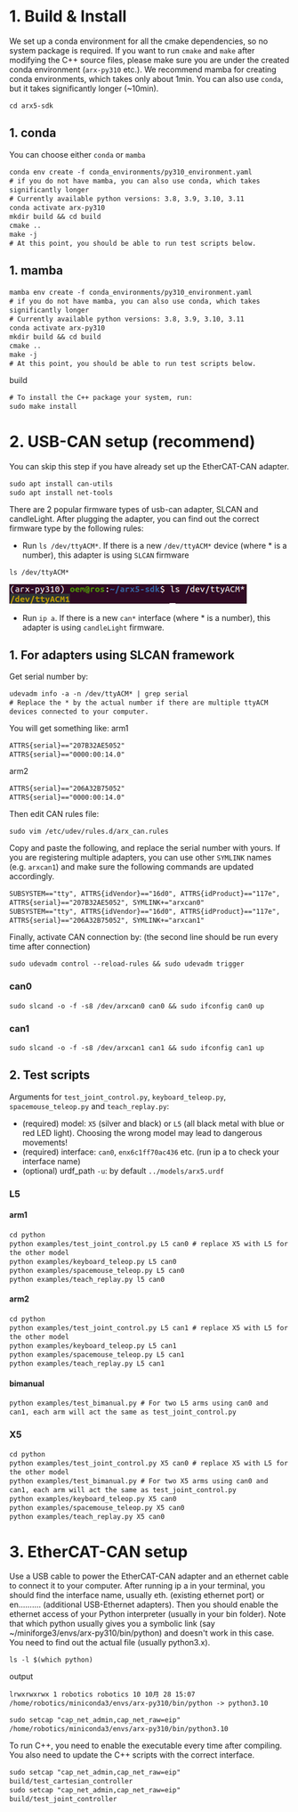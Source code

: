 # 1. Build & Install
We set up a conda environment for all the cmake dependencies, so no system package is required. If you want to run ``cmake`` and ``make`` after modifying the C++ source files, please make sure you are under the created conda environment (``arx-py310`` etc.).
We recommend mamba for creating conda environments, which takes only about 1min. You can also use ``conda``, but it takes significantly longer (~10min).
```
cd arx5-sdk
```
## 1. conda
You can choose either ``conda`` or ``mamba``
```
conda env create -f conda_environments/py310_environment.yaml
# if you do not have mamba, you can also use conda, which takes significantly longer
# Currently available python versions: 3.8, 3.9, 3.10, 3.11 
conda activate arx-py310
mkdir build && cd build
cmake ..
make -j
# At this point, you should be able to run test scripts below.
```
## 1. mamba
```
mamba env create -f conda_environments/py310_environment.yaml
# if you do not have mamba, you can also use conda, which takes significantly longer
# Currently available python versions: 3.8, 3.9, 3.10, 3.11 
conda activate arx-py310
mkdir build && cd build
cmake ..
make -j
# At this point, you should be able to run test scripts below.
```
build
```
# To install the C++ package your system, run:
sudo make install
```

# 2. USB-CAN setup (recommend)
You can skip this step if you have already set up the EtherCAT-CAN adapter.
```
sudo apt install can-utils
sudo apt install net-tools
```
There are 2 popular firmware types of usb-can adapter, SLCAN and candleLight. After plugging the adapter, you can find out the correct firmware type by the following rules:
- Run ``ls /dev/ttyACM*``. If there is a new ``/dev/ttyACM*`` device (where * is a number), this adapter is using ``SLCAN`` firmware
```
ls /dev/ttyACM*
```
<img src='imgs/1.PNG'/>

- Run ``ip a``. If there is a new ``can*`` interface (where * is a number), this adapter is using ``candleLight`` firmware.
## 1. For adapters using SLCAN framework
Get serial number by:
```
udevadm info -a -n /dev/ttyACM* | grep serial
# Replace the * by the actual number if there are multiple ttyACM devices connected to your computer.
```
You will get something like:
arm1
```
ATTRS{serial}=="207B32AE5052"
ATTRS{serial}=="0000:00:14.0"
```
arm2
```
ATTRS{serial}=="206A32B75052"
ATTRS{serial}=="0000:00:14.0"
```
Then edit CAN rules file:
```
sudo vim /etc/udev/rules.d/arx_can.rules
```
Copy and paste the following, and replace the serial number with yours. If you are registering multiple adapters, you can use other ``SYMLINK`` names (e.g. ``arxcan1``) and make sure the following commands are updated accordingly.
```
SUBSYSTEM=="tty", ATTRS{idVendor}=="16d0", ATTRS{idProduct}=="117e", ATTRS{serial}=="207B32AE5052", SYMLINK+="arxcan0"
SUBSYSTEM=="tty", ATTRS{idVendor}=="16d0", ATTRS{idProduct}=="117e", ATTRS{serial}=="206A32B75052", SYMLINK+="arxcan1"
```
Finally, activate CAN connection by: (the second line should be run every time after connection)
```
sudo udevadm control --reload-rules && sudo udevadm trigger
```
### can0
```
sudo slcand -o -f -s8 /dev/arxcan0 can0 && sudo ifconfig can0 up
```
### can1
```
sudo slcand -o -f -s8 /dev/arxcan1 can1 && sudo ifconfig can1 up
```
## 2. Test scripts
Arguments for ``test_joint_control.py``, ``keyboard_teleop.py``, ``spacemouse_teleop.py`` and ``teach_replay.py``:
- (required) model: ``X5`` (silver and black) or ``L5`` (all black metal with blue or red LED light). Choosing the wrong model may lead to dangerous movements!
- (required) interface: ``can0``, ``enx6c1ff70ac436`` etc. (run ip a to check your interface name)
- (optional) urdf_path ``-u``: by default ``../models/arx5.urdf``
### L5
#### arm1
```
cd python
python examples/test_joint_control.py L5 can0 # replace X5 with L5 for the other model 
python examples/keyboard_teleop.py L5 can0
python examples/spacemouse_teleop.py L5 can0
python examples/teach_replay.py l5 can0
```
#### arm2
```
cd python
python examples/test_joint_control.py L5 can1 # replace X5 with L5 for the other model 
python examples/keyboard_teleop.py L5 can1
python examples/spacemouse_teleop.py L5 can1
python examples/teach_replay.py L5 can1
```
#### bimanual
```
python examples/test_bimanual.py # For two L5 arms using can0 and can1, each arm will act the same as test_joint_control.py
```
### X5
```
cd python
python examples/test_joint_control.py X5 can0 # replace X5 with L5 for the other model 
python examples/test_bimanual.py # For two X5 arms using can0 and can1, each arm will act the same as test_joint_control.py
python examples/keyboard_teleop.py X5 can0
python examples/spacemouse_teleop.py X5 can0
python examples/teach_replay.py X5 can0
```
# 3. EtherCAT-CAN setup
Use a USB cable to power the EtherCAT-CAN adapter and an ethernet cable to connect it to your computer. After running ip a in your terminal, you should find the interface name, usually eth. (existing ethernet port) or en.......... (additional USB-Ethernet adapters).
Then you should enable the ethernet access of your Python interpreter (usually in your bin folder). Note that which python usually gives you a symbolic link (say ~/miniforge3/envs/arx-py310/bin/python) and doesn't work in this case. You need to find out the actual file (usually python3.x).
```
ls -l $(which python)
```
output
```
lrwxrwxrwx 1 robotics robotics 10 10月 28 15:07 /home/robotics/miniconda3/envs/arx-py310/bin/python -> python3.10
```
```
sudo setcap "cap_net_admin,cap_net_raw=eip" /home/robotics/miniconda3/envs/arx-py310/bin/python3.10
```
To run C++, you need to enable the executable every time after compiling. You also need to update the C++ scripts with the correct interface.
```
sudo setcap "cap_net_admin,cap_net_raw=eip" build/test_cartesian_controller
sudo setcap "cap_net_admin,cap_net_raw=eip" build/test_joint_controller
```
